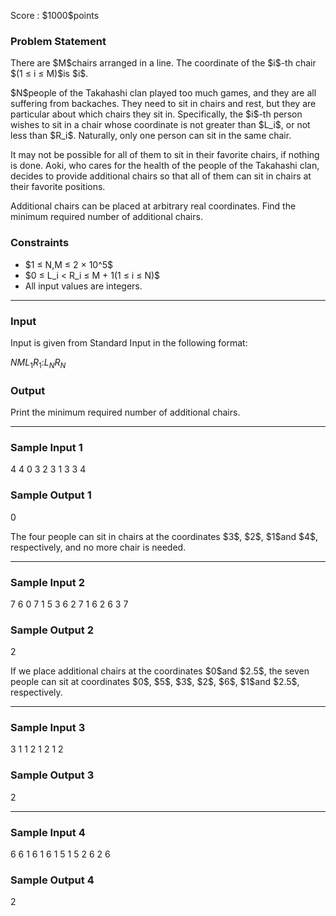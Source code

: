 
<div>

<span>

<span>

<p>
Score : $1000$points
</p>

<div>

<section>

### **Problem Statement**

<p>
There are $M$chairs arranged in a line. The coordinate of the $i$-th chair $(1 ≤ i ≤ M)$is $i$.
</p>

<p>
$N$people of the Takahashi clan played too much games, and they are all suffering from backaches. They need to sit in chairs and rest, but they are particular about which chairs they sit in. Specifically, the $i$-th person wishes to sit in a chair whose coordinate is not greater than $L_i$, or not less than $R_i$. Naturally, only one person can sit in the same chair.
</p>

<p>
It may not be possible for all of them to sit in their favorite chairs, if nothing is done.
Aoki, who cares for the health of the people of the Takahashi clan, decides to provide additional chairs so that all of them can sit in chairs at their favorite positions.
</p>

<p>
Additional chairs can be placed at arbitrary real coordinates. Find the minimum required number of additional chairs.
</p>

</section>

</div>

<div>

<section>

### **Constraints**

<ul>

<li>
$1 ≤ N,M ≤ 2 × 10^5$
</li>

<li>
$0 ≤ L_i < R_i ≤ M + 1(1 ≤ i ≤ N)$
</li>

<li>
All input values are integers.
</li>

</ul>

</section>

</div>

---

<div>

<div>

<section>

### **Input**

<p>
Input is given from Standard Input in the following format:
</p>

<div>

$N$$M$$L_1$$R_1$$:$$L_N$$R_N$
</div>

</section>

</div>

<div>

<section>

### **Output**

<p>
Print the minimum required number of additional chairs.
</p>

</section>

</div>

</div>

---

<div>

<section>

### **Sample Input 1**

<div>

4 4
0 3
2 3
1 3
3 4

</div>

</section>

</div>

<div>

<section>

### **Sample Output 1**

<div>

0

</div>

<p>
The four people can sit in chairs at the coordinates $3$, $2$, $1$and $4$, respectively, and no more chair is needed.
</p>

</section>

</div>

---

<div>

<section>

### **Sample Input 2**

<div>

7 6
0 7
1 5
3 6
2 7
1 6
2 6
3 7

</div>

</section>

</div>

<div>

<section>

### **Sample Output 2**

<div>

2

</div>

<p>
If we place additional chairs at the coordinates $0$and $2.5$, the seven people can sit at coordinates $0$, $5$, $3$, $2$, $6$, $1$and $2.5$, respectively.
</p>

</section>

</div>

---

<div>

<section>

### **Sample Input 3**

<div>

3 1
1 2
1 2
1 2

</div>

</section>

</div>

<div>

<section>

### **Sample Output 3**

<div>

2

</div>

</section>

</div>

---

<div>

<section>

### **Sample Input 4**

<div>

6 6
1 6
1 6
1 5
1 5
2 6
2 6

</div>

</section>

</div>

<div>

<section>

### **Sample Output 4**

<div>

2

</div>

</section>

</div>

</span>

</span>

</div>
